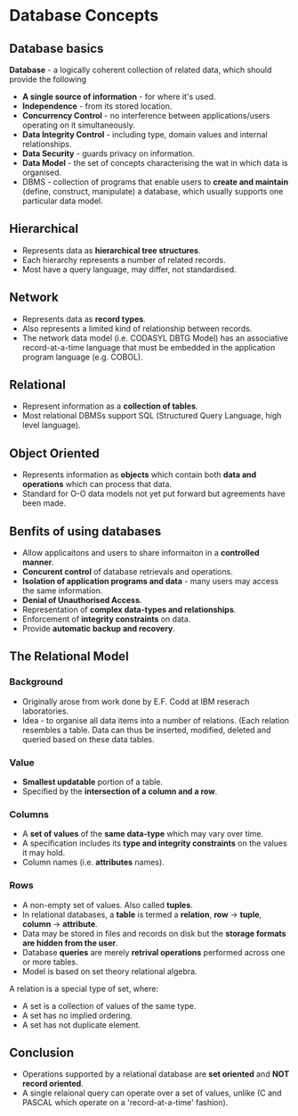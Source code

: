 # Database Concepts

## Database basics
**Database** - a logically coherent collection of related data, which should provide the following

- **A single source of information** - for where it's used.
- **Independence** - from its stored location.
- **Concurrency Control** - no interference between applications/users operating on it simultaneously.
- **Data Integrity Control** - including type, domain values and internal relationships.
- **Data Security** - guards privacy on information.
- **Data Model** - the set of concepts characterising the wat in which data is organised.
- DBMS - collection of programs that enable users to **create and maintain** (define, construct, manipulate) a database, which usually supports one particular data model.

## Hierarchical

- Represents data as **hierarchical tree structures**.
- Each hierarchy represents a number of related records.
- Most have a query language, may differ, not standardised.

## Network

- Represents data as **record types**.
- Also represents a limited kind of relationship between records.
- The network data model (i.e. CODASYL DBTG Model) has an associative record-at-a-time language that must be embedded in the application program language (e.g. COBOL).

## Relational

- Represent information as a **collection of tables**.
- Most relational DBMSs support SQL (Structured Query Language, high level language).

## Object Oriented

- Represents information as **objects** which contain both **data and operations** which can process that data.
- Standard for O-O data models not yet put forward but agreements have been made.

## Benfits of using databases

- Allow applicaitons and users to share informaiton in a **controlled manner**.
- **Concurent control** of database retrievals and operations.
- **Isolation of application programs and data** - many users may access the same information.
- **Denial of Unauthorised Access**.
- Representation of **complex data-types and relationships**.
- Enforcement of **integrity constraints** on data.
- Provide **automatic backup and recovery**.

## The Relational Model

### Background

- Originally arose from work done by E.F. Codd at IBM reserach laboratories.
- Idea - to organise all data items into a number of relations. (Each relation resembles a table. Data can thus be inserted, modified, deleted and queried based on these data tables.

### Value

- **Smallest updatable** portion of a table.
- Specified by the **intersection of a column and a row**.

### Columns

- A **set of values** of the **same data-type** which may vary over time.
- A specification includes its **type and integrity constraints** on the values it may hold.
- Column names (i.e. **attributes** names).

### Rows

- A non-empty set of values. Also called **tuples**.
- In relational databases, a **table** is termed a **relation**, **row** -> **tuple**, **column** -> **attribute**.
- Data may be stored in files and records on disk but the **storage formats are hidden from the user**.
- Database **queries** are merely **retrival operations** performed across one or more tables.
- Model is based on set theory relational algebra.

A relation is a special type of set, where:

- A set is a collection of values of the same type.
- A set has no implied ordering.
- A set has not duplicate element.

## Conclusion

- Operations supported by a relational database are **set oriented** and **NOT record oriented**.
- A single relaional query can operate over a set of values, unlike (C and PASCAL which operate on a 'record-at-a-time' fashion).

